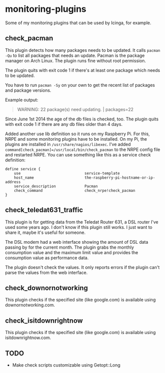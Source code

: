 monitoring-plugins
==================

Some of my monitoring plugins that can be used by Icinga, for example.


## check_pacman

This plugin detects how many packages needs to be updated. It calls `pacman -Qu` to list all packages that needs an update.
Pacman is the package manager on Arch Linux. The plugin runs fine without root permission.

The plugin quits with exit code 1 if there's at least one package which needs to be updated.

You have to run `pacman -Sy` on your own to get the recent list of packages and package versions.

Example output:
> WARNING: 22 package(s) need updating. | packages=22

Since June 1st 2014 the age of the db files is checked, too. The plugin quits with exit code 1 if there are any db files older than 4 days.

Added another use lib definition so it runs on my Raspberry Pi. For this, NRPE and some monitoring plugins have to be installed. On my Pi, the plugins are installed in `/usr/share/nagios/libexec`. I've added `command[check_pacman]=/usr/local/bin/check_pacman` to the NRPE config file and restarted NRPE. You can use something like this as a service check definition:

    define service {
        use                             service-template
        host_name                       the-raspberry-pi-hostname-or-ip-address
        service_description             Pacman
        check_command                   check_nrpe!check_pacman
    }


## check_teledat631_traffic

This plugin is for getting data from the Teledat Router 631, a DSL router I've used some years ago. I don't know if this plugin still works.
I just want to share it, maybe it's useful for someone.

The DSL modem had a web interface showing the amount of DSL data passing by for the current month.
The plugin grabs the monthly consumption value and the maximum limit value and provides the consumption value as performance data.

The plugin doesn't check the values. It only reports errors if the plugin can't parse the values from the web interface.


## check_downornotworking

This plugin checks if the specified site (like google.com) is available using downornotworking.com.


## check_isitdownrightnow

This plugin checks if the specified site (like google.com) is available using isitdownrightnow.com.


## TODO

* Make check scripts customizable using Getopt::Long


